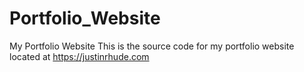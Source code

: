 # Portfolio_Website
My Portfolio Website
This is the source code for my portfolio website located at https://justinrhude.com

